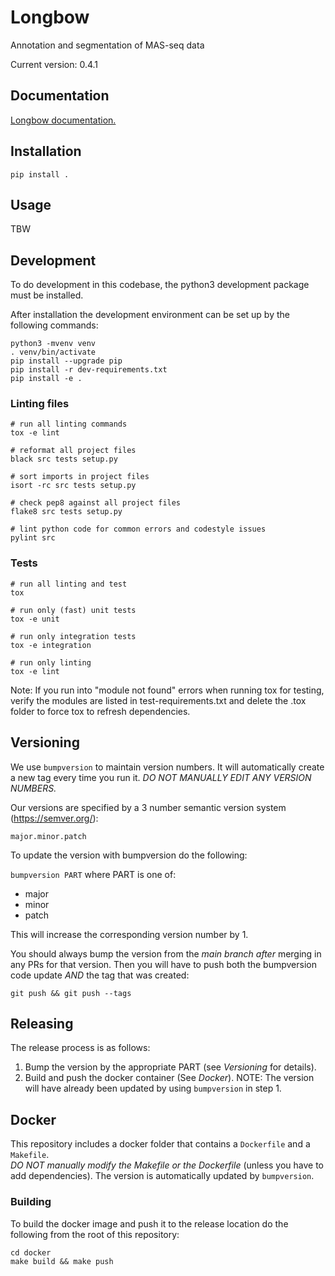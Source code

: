 # Longbow 
Annotation and segmentation of MAS-seq data

Current version: 0.4.1

## Documentation

[Longbow documentation.](https://broadinstitute.github.io/longbow/)

## Installation

    pip install .

## Usage

TBW

## Development

To do development in this codebase, the python3 development package must
be installed.

After installation the development environment can be set up by
the following commands:

    python3 -mvenv venv
    . venv/bin/activate
    pip install --upgrade pip
    pip install -r dev-requirements.txt
    pip install -e .

### Linting files

    # run all linting commands
    tox -e lint

    # reformat all project files
    black src tests setup.py

    # sort imports in project files
    isort -rc src tests setup.py

    # check pep8 against all project files
    flake8 src tests setup.py

    # lint python code for common errors and codestyle issues
    pylint src

### Tests

    # run all linting and test
    tox

    # run only (fast) unit tests
    tox -e unit
    
    # run only integration tests
    tox -e integration

    # run only linting
    tox -e lint

Note: If you run into "module not found" errors when running tox for testing, verify the modules are listed in test-requirements.txt and delete the .tox folder to force tox to refresh dependencies.

## Versioning

We use `bumpversion` to maintain version numbers.  It will automatically create a new tag every time you run it.
*DO NOT MANUALLY EDIT ANY VERSION NUMBERS.*

Our versions are specified by a 3 number semantic version system (https://semver.org/):

	major.minor.patch

To update the version with bumpversion do the following:

`bumpversion PART` where PART is one of:
- major
- minor
- patch

This will increase the corresponding version number by 1.

You should always bump the version from the *main branch* _after_ merging in any PRs for that version.  Then you will have to push both the bumpversion code update *AND* the tag that was created:

```
git push && git push --tags
```

## Releasing

The release process is as follows:

1. Bump the version by the appropriate PART (see *Versioning* for details).
2. Build and push the docker container (See *Docker*).  NOTE: The version will have already been updated by using `bumpversion` in step 1.

## Docker 

This repository includes a docker folder that contains a `Dockerfile` and a `Makefile`.  
*DO NOT manually modify the Makefile or the Dockerfile* (unless you have to add dependencies).  The version is automatically updated by `bumpversion`. 

### Building

To build the docker image and push it to the release location do the following from the root of this repository:

```
cd docker
make build && make push
```

